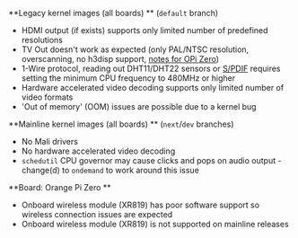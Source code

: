 **Legacy kernel images (all boards) ** (`default` branch)

- HDMI output (if exists) supports only limited number of predefined resolutions
- TV Out doesn't work as expected (only PAL/NTSC resolution, overscanning, no h3disp support, [notes for OPi Zero](https://forum.armbian.com/index.php?/topic/3837-psa-orange-pi-zero-expansion-board-tv-out-not-working-solution/))
- 1-Wire protocol, reading out DHT11/DHT22 sensors or [S/PDIF](https://forum.armbian.com/index.php?/topic/1891-spdif-output-on-nanopi-m1/) requires setting the minimum CPU frequency to 480MHz or higher
- Hardware accelerated video decoding supports only limited number of video formats
- 'Out of memory' (OOM) issues are possible due to a kernel bug

**Mainline kernel images (all boards) ** (`next`/`dev` branches)

- No Mali drivers
- No hardware accelerated video decoding
- `schedutil` CPU governor may cause clicks and pops on audio output - change(d) to `ondemand` to work around this issue

**Board: Orange Pi Zero **

- Onboard wireless module (XR819) has poor software support so wireless connection issues are expected
- Onboard wireless module (XR819) is not supported on mainline releases
